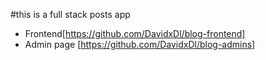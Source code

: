 #this is a full stack posts app

* Frontend[https://github.com/DavidxDl/blog-frontend]
* Admin page [https://github.com/DavidxDl/blog-admins]
